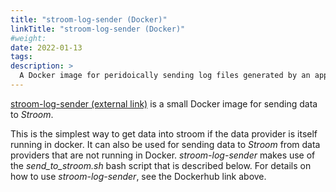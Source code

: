```yaml
---
title: "stroom-log-sender (Docker)"
linkTitle: "stroom-log-sender (Docker)"
#weight:
date: 2022-01-13
tags: 
description: >
  A Docker image for peridoically sending log files generated by an application to Stroom.
---
```


[stroom-log-sender (external link)](https://hub.docker.com/r/gchq/stroom-log-sender/) is a small Docker image for sending data to _Stroom_. 

This is the simplest way to get data into stroom if the data provider is itself running in docker. 
It can also be used for sending data to _Stroom_ from data providers that are not running in Docker.
_stroom-log-sender_ makes use of the _send_to_stroom.sh_ bash script that is described below.
For details on how to use _stroom-log-sender_, see the Dockerhub link above.
